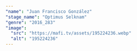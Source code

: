 ```yaml
---
"name": "Juan Francisco González"
"stage_name": "Optimus Selknam"
"genre": "2016_283"
"image":
  "src": "https://mafi.tv/assets/195224236.webp"
  "alt": "195224236"
---
```

